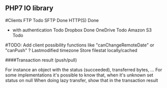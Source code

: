 ## PHP7 IO library

#Clients
FTP                     Todo
SFTP                    Done
HTTP(S)                 Done
- with authentication   Todo
Dropbox                 Done
OneDrive                Todo
Amazon S3               Todo


#TODO: 
Add client possibility functions like "canChangeRemoteDate" or "canPush" ?
Lastmodified timezone
Store filestat locally/cached 

####Transaction result (push/pull)

For instance an object with the status (succeeded), transferred bytes, ...
For some implementations it's possible to know that, when it's unknown set status on null
When doing lazy transfer, show that in the transaction result